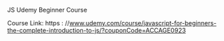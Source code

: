 JS Udemy Beginner Course

Course Link: https : //www.udemy.com/course/javascript-for-beginners-the-complete-introduction-to-js/?couponCode=ACCAGE0923

